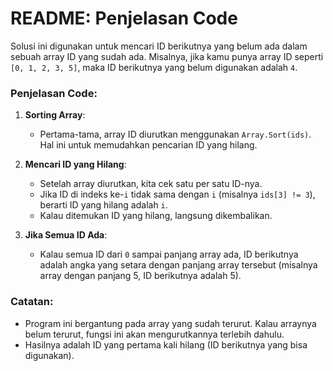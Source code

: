 # README: Penjelasan Code

Solusi ini digunakan untuk mencari ID berikutnya yang belum ada dalam sebuah array ID yang sudah ada. Misalnya, jika kamu punya array ID seperti `[0, 1, 2, 3, 5]`, maka ID berikutnya yang belum digunakan adalah `4`.

### Penjelasan Code:

1. **Sorting Array**:
   - Pertama-tama, array ID diurutkan menggunakan `Array.Sort(ids)`. Hal ini untuk memudahkan pencarian ID yang hilang.

2. **Mencari ID yang Hilang**:
   - Setelah array diurutkan, kita cek satu per satu ID-nya.
   - Jika ID di indeks ke-`i` tidak sama dengan `i` (misalnya `ids[3] != 3`), berarti ID yang hilang adalah `i`.
   - Kalau ditemukan ID yang hilang, langsung dikembalikan.

3. **Jika Semua ID Ada**:
   - Kalau semua ID dari `0` sampai panjang array ada, ID berikutnya adalah angka yang setara dengan panjang array tersebut (misalnya array dengan panjang 5, ID berikutnya adalah 5).


### Catatan:
- Program ini bergantung pada array yang sudah terurut. Kalau arraynya belum terurut, fungsi ini akan mengurutkannya terlebih dahulu.
- Hasilnya adalah ID yang pertama kali hilang (ID berikutnya yang bisa digunakan).

